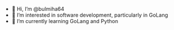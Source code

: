 - 👋 Hi, I’m @bulmiha64
- 👀 I’m interested in software development, particularly in GoLang
- 🌱 I’m currently learning GoLang and Python

<!---
bulmiha64/bulmiha64 is a ✨ special ✨ repository because its `README.md` (this file) appears on your GitHub profile.
You can click the Preview link to take a look at your changes.
--->
